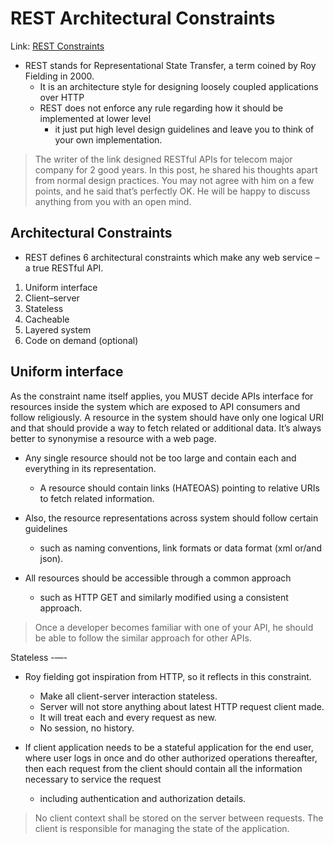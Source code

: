 REST Architectural Constraints
===
Link: [REST Constraints](https://restfulapi.net/rest-architectural-constraints/)
* REST stands for Representational State Transfer, a term coined by Roy Fielding in 2000.
  * It is an architecture style for designing loosely coupled applications over HTTP
  * REST does not enforce any rule regarding how it should be implemented at lower level
    * it just put high level design guidelines and leave you to think of your own implementation.

> The writer of the link designed RESTful APIs for telecom major company for 2 good years.
In this post, he shared his thoughts apart from normal design practices.
You may not agree with him on a few points, and he said that’s perfectly OK.
He will be happy to discuss anything from you with an open mind.

Architectural Constraints
---
* REST defines 6 architectural constraints which make any web service – a true RESTful API.  
1. Uniform interface  
1. Client–server  
1. Stateless
1. Cacheable
1. Layered system
1. Code on demand (optional)

Uniform interface
---
As the constraint name itself applies, you MUST decide APIs interface for resources inside the system which are exposed to API consumers and follow religiously. A resource in the system should have only one logical URI and that should provide a way to fetch related or additional data. It’s always better to synonymise a resource with a web page.

* Any single resource should not be too large and contain each and everything in its representation.
  * A resource should contain links (HATEOAS) pointing to relative URIs to fetch related information.

* Also, the resource representations across system should follow certain guidelines
  * such as naming conventions, link formats or data format (xml or/and json).

* All resources should be accessible through a common approach
  * such as HTTP GET and similarly modified using a consistent approach.

> Once a developer becomes familiar with one of your API, he should be able to follow the similar approach for other APIs.

Stateless
-—-
* Roy fielding got inspiration from HTTP, so it reflects in this constraint.
  * Make all client-server interaction stateless.
  * Server will not store anything about latest HTTP request client made.
  * It will treat each and every request as new.
  * No session, no history.

* If client application needs to be a stateful application for the end user, where user logs in once and do other authorized operations thereafter,
  then each request from the client should contain all the information necessary to service the request
  * including authentication and authorization details.

> No client context shall be stored on the server between requests.
The client is responsible for managing the state of the application.

